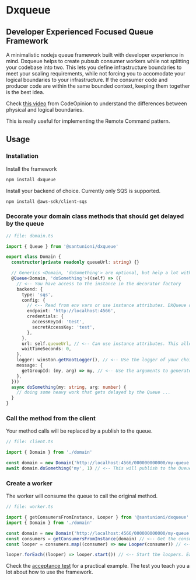 # Dxqueue

## Developer Experienced Focused Queue Framework

A minimalistic nodejs queue framework built with developer experience in mind.
Dxqueue helps to create pubsub consumer workers while not splitting your codebase into two.
This lets you define infrastructure boundaries to meet your scaling requirements,
while not forcing you to accomodate your logical boundaries to your infrastructure.
If the consumer code and producer code are within the same bounded context, keeping them together is the best idea.

Check [this video](https://www.youtube.com/watch?v=BFcxgcoO5Ns) from CodeOpinion to understand the differences
between physical and logical boundaries.

This is really useful for implementing the Remote Command pattern.

## Usage

### Installation

Install the framework

```bash
npm install dxqueue
```

Install your backend of choice. Currently only SQS is supported.

```bash
npm install @aws-sdk/client-sqs
```

### Decorate your domain class methods that should get delayed by the queue

```typescript
// file: domain.ts

import { Queue } from '@santunioni/dxqueue'

export class Domain {
  constructor(private readonly queueUrl: string) {}

  // Generics <Domain, 'doSomething'> are optional, but help a lot with type inference.
  @Queue<Domain, 'doSomething'>((self) => ({
    // <-- You have access to the instance in the decorator factory
    backend: {
      type: 'sqs',
      config: {
        // <-- Read from env vars or use instance attributes. DXQueue don't constrain your design.
        endpoint: 'http://localhost:4566',
        credentials: {
          accessKeyId: 'test',
          secretAccessKey: 'test',
        },
      },
      url: self.queueUrl, // <-- Can use instance attributes. This allows dependency injection into the decorator
      waitTimeSeconds: 0,
    },
    logger: winston.getRootLogger(), // <-- Use the logger of your choice here. Defaults to console.
    message: {
      getGroupId: (my, arg) => my, // <-- Use the arguments to generate a group id. This allows you to group messages for FIFO queues. Type inference will known "my" is string and "arg" is number
    },
  }))
  async doSomething(my: string, arg: number) {
    // doing some heavy work that gets delayed by the Queue ...
  }
}
```

### Call the method from the client

Your method calls will be replaced by a publish to the queue.

```typescript
// file: client.ts

import { Domain } from './domain'

const domain = new Domain('http://localhost:4566/000000000000/my-queue')
await domain.doSomething('my', 1) // <-- This will publish to the Queue instead of calling the method directly
```

### Create a worker

The worker will consume the queue to call the original method.

```typescript
// file: worker.ts

import { getConsumersFromInstance, Looper } from '@santunioni/dxqueue'
import { Domain } from './domain'

const domain = new Domain('http://localhost:4566/000000000000/my-queue')
const consumers = getConsumersFromInstance(domain) // <-- Get the consumers from the instance.
const looper = consumers.map((consumer) => new Looper(consumer)) // <-- Create a looper for each consumer

looper.forEach((looper) => looper.start()) // <-- Start the loopers. Each looper will call the consumer in a while(true) loop
```

Check the [acceptance test](./tests/pubsub.sqs.acceptance.ts) for a practical example. The test you teach you a lot about
how to use the framework.
